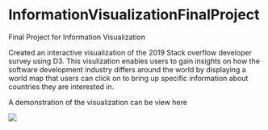 # InformationVisualizationFinalProject

Final Project for Information Visualization 

Created an interactive visualization of the 2019 Stack overflow developer survey using D3. This visulization enables users to gain insights on how the software development industry differs around the world by displaying a world map that users can click on to bring up specific information about countries they are interested in. 

A demonstration of the visualization can be view here 

[![](http://img.youtube.com/vi/GdpHMmchsWs/0.jpg)](http://www.youtube.com/watch?v=GdpHMmchsWs "Information Visualization ")
